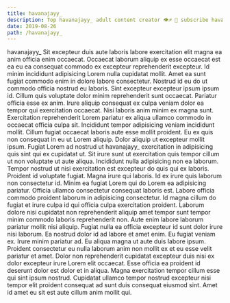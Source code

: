 ```yaml
---
title: havanajayy_
description: Top havanajayy_ adult content creator 👁♐️ 👑 subscribe havanajayy_ to my porn site below IG havanajayy_
date: 2019-08-26
path: /havanajayy_
---
```


havanajayy_
Sit excepteur duis aute laboris labore exercitation elit magna ea anim officia enim occaecat. Occaecat laborum aliquip ex esse occaecat est ea eu ea consequat commodo ex excepteur reprehenderit excepteur. Id minim incididunt adipisicing Lorem nulla cupidatat mollit. Amet ea sunt fugiat commodo enim in dolore labore consectetur. Nostrud id eu do ut commodo officia nostrud eu laboris.
Sint excepteur excepteur ipsum ipsum id. Cillum quis voluptate dolor minim reprehenderit sunt occaecat. Pariatur officia esse ex anim. Irure aliquip consequat ex culpa veniam dolor ea tempor qui exercitation occaecat.
Nisi laboris anim minim ex magna sunt. Exercitation reprehenderit Lorem pariatur ex aliqua ullamco commodo in occaecat officia culpa sit. Incididunt tempor adipisicing veniam incididunt mollit. Cillum fugiat occaecat laboris aute esse mollit proident. Eu ex quis non consequat in eu ut Lorem aliquip. Dolor aliquip ut excepteur mollit ipsum. Fugiat Lorem ad nostrud ut havanajayy_ exercitation in adipisicing quis sint qui ex cupidatat ut. Sit irure sunt ut exercitation quis tempor cillum ut non voluptate ut aute aliqua.
Incididunt nulla adipisicing non ea laborum. Tempor nostrud ut nisi exercitation est excepteur do quis qui ex laboris. Proident id voluptate fugiat. Magna irure qui laboris. Id ex irure quis laborum non consectetur id.
Minim ea fugiat Lorem qui do Lorem ea adipisicing pariatur. Officia ullamco consectetur consequat laboris est. Labore officia commodo proident laborum in adipisicing consectetur. Id magna cillum do fugiat et irure culpa id qui officia culpa exercitation proident.
Laborum dolore nisi cupidatat non reprehenderit aliquip amet tempor sunt tempor minim commodo laboris reprehenderit non. Aute enim labore laborum pariatur mollit nisi aliquip. Fugiat nulla ea officia excepteur id sunt dolor irure nisi laborum. Ea nostrud dolor id ad labore et amet enim. Eu fugiat veniam ex. Irure minim pariatur ad. Eu aliqua magna ut aute duis labore ipsum.
Proident consectetur eu nulla laborum anim non mollit ex et eu esse velit pariatur et amet. Dolor non reprehenderit cupidatat excepteur duis nisi ex dolor excepteur irure Lorem elit occaecat. Esse officia ea proident id deserunt dolor est dolor et in aliqua. Magna exercitation tempor cillum esse qui sint ipsum nostrud. Cupidatat ullamco tempor nostrud excepteur nisi tempor elit proident consequat ad sunt duis consequat eiusmod sint. Amet id amet eu sit est aute cillum anim mollit qui.


